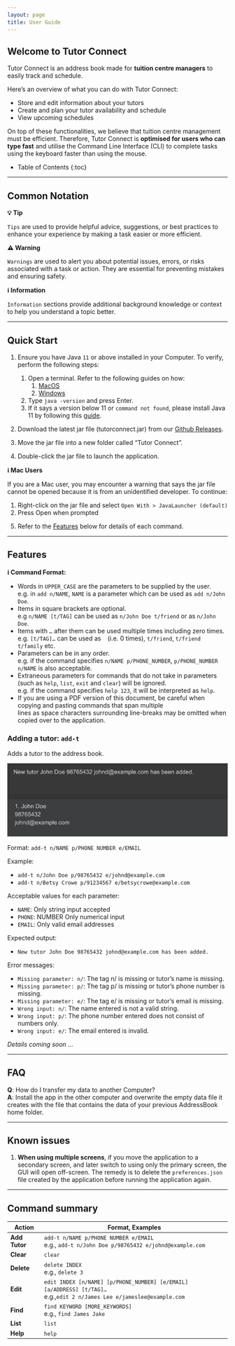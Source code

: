 ```yaml
---
layout: page
title: User Guide
---
```


## Welcome to Tutor Connect

Tutor Connect is an address book made for **tuition centre managers** to easily track and schedule.

Here’s an overview of what you can do with Tutor Connect:
* Store and edit information about your tutors
* Create and plan your tutor availability and schedule
* View upcoming schedules

On top of these functionalities, we believe that tuition centre management must be efficient. Therefore, Tutor Connect is **optimised for users who can type fast** and utilise the Command Line Interface (CLI) to complete tasks using the keyboard faster than using the mouse.

* Table of Contents
{:toc}

--------------------------------------------------------------------------------------------------------------------

## Common Notation

<div markdown="block" class="alert alert-success">

**:bulb: Tip**<br>

`Tips` are used to provide helpful advice, suggestions, or best practices to enhance your experience by making a task easier or more efficient.

</div>

<div markdown="block" class="alert alert-warning">

**:warning: Warning**<br>

`Warnings` are used to alert you about potential issues, errors, or risks associated with a task or action. They are essential for preventing mistakes and ensuring safety.

</div>

<div markdown="block" class="alert alert-info">

**:information_source: Information**<br>

`Information` sections provide additional background knowledge or context to help you understand a topic better.

</div>

--------------------------------------------------------------------------------------------------------------------

## Quick Start

1. Ensure you have Java `11` or above installed in your Computer. To verify, perform the following steps:
   1. Open a terminal. Refer to the following guides on how:
      1. [MacOS](https://support.apple.com/en-sg/guide/terminal/apd5265185d-f365-44cb-8b09-71a064a42125/mac#:~:text=Terminal%20for%20me-,Open%20Terminal,%2C%20then%20double%2Dclick%20Terminal)
      2. [Windows](https://www.howtogeek.com/235101/10-ways-to-open-the-command-prompt-in-windows-10/#:~:text=anywhere%20you%20like.-,Open%20Command%20Prompt%20from%20the%20Run%20Box,open%20an%20administrator%20Command%20Prompt)
   2. Type `java -version` and press Enter. 
   3. If it says a version below 11 or `command not found`, please install Java 11 by following this [guide](https://www.java.com/en/download/help/download_options.html).

2. Download the latest jar file (tutorconnect.jar) from our [Github Releases](https://github.com/AY2324S1-CS2103T-T17-3/tp/releases).

3. Move the jar file into a new folder called “Tutor Connect”.

4. Double-click the jar file to launch the application.

<div markdown="block" class="alert alert-info">

**:information_source: Mac Users**<br>

If you are a Mac user, you may encounter a warning that says 
   the jar file cannot be opened because it is from an unidentified developer. To continue:
   1. Right-click on the jar file and select `Open With > JavaLauncher (default)`
   2. Press Open when prompted

</div>

5. Refer to the [Features](#features) below for details of each command.

--------------------------------------------------------------------------------------------------------------------

## Features

<div markdown="block" class="alert alert-info">

**:information_source: Command Format:**<br>

* Words in `UPPER_CASE` are the parameters to be supplied by the user.<br>
 e.g. in `add n/NAME`, `NAME` is a parameter which can be used as `add n/John Doe`.
* Items in square brackets are optional.<br>
 e.g `n/NAME [t/TAG]` can be used as `n/John Doe t/friend` or as `n/John Doe`.
* Items with `…`​ after them can be used multiple times including zero times.<br>
 e.g. `[t/TAG]…​` can be used as ` ` (i.e. 0 times), `t/friend`, `t/friend t/family` etc.
* Parameters can be in any order.<br>
 e.g. if the command specifies `n/NAME p/PHONE_NUMBER`, `p/PHONE_NUMBER n/NAME` is also acceptable.
* Extraneous parameters for commands that do not take in parameters (such as `help`, `list`, `exit` and `clear`) 
  will be ignored.<br>
 e.g. if the command specifies `help 123`, it will be interpreted as `help`.
* If you are using a PDF version of this document, be careful when copying and pasting commands that span multiple  
  lines as space characters surrounding line-breaks may be omitted when copied over to the application.

</div>

### Adding a tutor: `add-t`

Adds a tutor to the address book.

![add tutor](images/addTutor.png)

Format: `add-t n/NAME p/PHONE NUMBER e/EMAIL`

Example:
* `add-t n/John Doe p/98765432 e/johnd@example.com`
* `add-t n/Betsy Crowe p/91234567 e/betsycrowe@example.com`

Acceptable values for each parameter:
* `NAME`: Only string input accepted 
* `PHONE`: NUMBER Only numerical input 
* `EMAIL`: Only valid email addresses

Expected output:
* `New tutor John Doe 98765432 johnd@example.com has been added.`

Error messages:
* `Missing parameter: n/`: The tag n/ is missing or tutor’s name is missing. 
* `Missing parameter: p/`: The tag p/ is missing or tutor’s phone number is missing. 
* `Missing parameter: e/`: The tag e/ is missing or tutor’s email is missing. 
* `Wrong input: n/`: The name entered is not a valid string. 
* `Wrong input: p/`: The phone number entered does not consist of numbers only. 
* `Wrong input: e/`: The email entered is invalid.

_Details coming soon ..._

--------------------------------------------------------------------------------------------------------------------

## FAQ

**Q**: How do I transfer my data to another Computer?<br>
**A**: Install the app in the other computer and overwrite the empty data file it creates with the file that contains the data of your previous AddressBook home folder.

--------------------------------------------------------------------------------------------------------------------

## Known issues

1. **When using multiple screens**, if you move the application to a secondary screen, and later switch to using only the primary screen, the GUI will open off-screen. The remedy is to delete the `preferences.json` file created by the application before running the application again.

--------------------------------------------------------------------------------------------------------------------

## Command summary

Action | Format, Examples
--------|------------------
**Add Tutor** | `add-t n/NAME p/PHONE NUMBER e/EMAIL` <br> e.g., `add-t n/John Doe p/98765432 e/johnd@example.com`
**Clear** | `clear`
**Delete** | `delete INDEX`<br> e.g., `delete 3`
**Edit** | `edit INDEX [n/NAME] [p/PHONE_NUMBER] [e/EMAIL] [a/ADDRESS] [t/TAG]…​`<br> e.g.,`edit 2 n/James Lee e/jameslee@example.com`
**Find** | `find KEYWORD [MORE_KEYWORDS]`<br> e.g., `find James Jake`
**List** | `list`
**Help** | `help`
